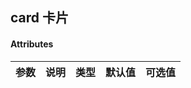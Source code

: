 ## card 卡片
#### Attributes

|  参数  |   说明    |  类型   |  默认值  | 可选值 |
|-------|--------|--------|--------|--------|
